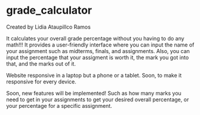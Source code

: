 # grade_calculator
Created by Lidia Ataupillco Ramos

It calculates your overall grade percentage without you having to do any math!!! 
It provides a user-friendly interface where you can input the name of your assignment such as midterms, finals, and assignments. Also, you can input the percentage that your assigment is worth it, the mark you got into that, and the marks out of it.

Website responsive in a laptop but a phone or a tablet. Soon, to make it responsive for every device.

Soon, new features will be implemented! Such as how many marks you need to get in your assignments to get your desired overall percentage, or your percentage for a specific assignment.